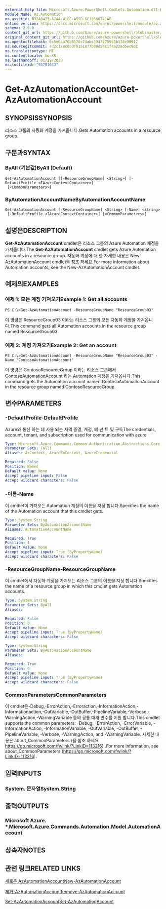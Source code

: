 ```yaml
---
external help file: Microsoft.Azure.PowerShell.Cmdlets.Automation.dll-Help.xml
Module Name: Az.Automation
ms.assetid: B32A8423-A7AA-418E-A95D-6C18566741AB
online version: https://docs.microsoft.com/en-us/powershell/module/az.automation/get-azautomationaccount
schema: 2.0.0
content_git_url: https://github.com/Azure/azure-powershell/blob/master/src/Automation/Automation/help/Get-AzAutomationAccount.md
original_content_git_url: https://github.com/Azure/azure-powershell/blob/master/src/Automation/Automation/help/Get-AzAutomationAccount.md
ms.openlocfilehash: 6c5e0a376b8170c73abc394f275995b178e90917
ms.sourcegitcommit: 4d2c178cd6df9151877b08d54c1f4a228dbec9d1
ms.translationtype: MT
ms.contentlocale: ko-KR
ms.lasthandoff: 01/29/2020
ms.locfileid: "93701643"
---
```

# <span data-ttu-id="81359-101">Get-AzAutomationAccount</span><span class="sxs-lookup"><span data-stu-id="81359-101">Get-AzAutomationAccount</span></span>

## <span data-ttu-id="81359-102">SYNOPSIS</span><span class="sxs-lookup"><span data-stu-id="81359-102">SYNOPSIS</span></span>
<span data-ttu-id="81359-103">리소스 그룹의 자동화 계정을 가져옵니다.</span><span class="sxs-lookup"><span data-stu-id="81359-103">Gets Automation accounts in a resource group.</span></span>

## <span data-ttu-id="81359-104">구문과</span><span class="sxs-lookup"><span data-stu-id="81359-104">SYNTAX</span></span>

### <span data-ttu-id="81359-105">ByAll (기본값)</span><span class="sxs-lookup"><span data-stu-id="81359-105">ByAll (Default)</span></span>
```
Get-AzAutomationAccount [[-ResourceGroupName] <String>] [-DefaultProfile <IAzureContextContainer>]
 [<CommonParameters>]
```

### <span data-ttu-id="81359-106">ByAutomationAccountName</span><span class="sxs-lookup"><span data-stu-id="81359-106">ByAutomationAccountName</span></span>
```
Get-AzAutomationAccount [-ResourceGroupName] <String> [-Name] <String>
 [-DefaultProfile <IAzureContextContainer>] [<CommonParameters>]
```

## <span data-ttu-id="81359-107">설명은</span><span class="sxs-lookup"><span data-stu-id="81359-107">DESCRIPTION</span></span>
<span data-ttu-id="81359-108">**Get-AzAutomationAccount** cmdlet은 리소스 그룹의 Azure Automation 계정을 가져옵니다.</span><span class="sxs-lookup"><span data-stu-id="81359-108">The **Get-AzAutomationAccount** cmdlet gets Azure Automation accounts in a resource group.</span></span>
<span data-ttu-id="81359-109">자동화 계정에 대 한 자세한 내용은 New-AzAutomationAccount cmdlet을 참조 하세요.</span><span class="sxs-lookup"><span data-stu-id="81359-109">For more information about Automation accounts, see the New-AzAutomationAccount cmdlet.</span></span>

## <span data-ttu-id="81359-110">예제의</span><span class="sxs-lookup"><span data-stu-id="81359-110">EXAMPLES</span></span>

### <span data-ttu-id="81359-111">예제 1: 모든 계정 가져오기</span><span class="sxs-lookup"><span data-stu-id="81359-111">Example 1: Get all accounts</span></span>
```
PS C:\>Get-AzAutomationAccount -ResourceGroupName "ResourceGroup03"
```

<span data-ttu-id="81359-112">이 명령은 ResourceGroup03 이라는 리소스 그룹의 모든 자동화 계정을 가져옵니다.</span><span class="sxs-lookup"><span data-stu-id="81359-112">This command gets all Automation accounts in the resource group named ResourceGroup03.</span></span>

### <span data-ttu-id="81359-113">예제 2: 계정 가져오기</span><span class="sxs-lookup"><span data-stu-id="81359-113">Example 2: Get an account</span></span>
```
PS C:\>Get-AzAutomationAccount -ResourceGroupName "ResourceGroup03" -Name "ContosoAutomationAccount"
```

<span data-ttu-id="81359-114">이 명령은 ContosoResourceGroup 이라는 리소스 그룹에서 ContosoAutomationAccount 라는 Automation 계정을 가져옵니다.</span><span class="sxs-lookup"><span data-stu-id="81359-114">This command gets the Automation account named ContosoAutomationAccount in the resource group named ContosoResourceGroup.</span></span>

## <span data-ttu-id="81359-115">변수</span><span class="sxs-lookup"><span data-stu-id="81359-115">PARAMETERS</span></span>

### <span data-ttu-id="81359-116">-DefaultProfile</span><span class="sxs-lookup"><span data-stu-id="81359-116">-DefaultProfile</span></span>
<span data-ttu-id="81359-117">Azure와 통신 하는 데 사용 되는 자격 증명, 계정, 테 넌 트 및 구독</span><span class="sxs-lookup"><span data-stu-id="81359-117">The credentials, account, tenant, and subscription used for communication with azure</span></span>

```yaml
Type: Microsoft.Azure.Commands.Common.Authentication.Abstractions.Core.IAzureContextContainer
Parameter Sets: (All)
Aliases: AzContext, AzureRmContext, AzureCredential

Required: False
Position: Named
Default value: None
Accept pipeline input: False
Accept wildcard characters: False
```

### <span data-ttu-id="81359-118">-이름</span><span class="sxs-lookup"><span data-stu-id="81359-118">-Name</span></span>
<span data-ttu-id="81359-119">이 cmdlet이 가져오는 Automation 계정의 이름을 지정 합니다.</span><span class="sxs-lookup"><span data-stu-id="81359-119">Specifies the name of the Automation account that this cmdlet gets.</span></span>

```yaml
Type: System.String
Parameter Sets: ByAutomationAccountName
Aliases: AutomationAccountName

Required: True
Position: 1
Default value: None
Accept pipeline input: True (ByPropertyName)
Accept wildcard characters: False
```

### <span data-ttu-id="81359-120">-ResourceGroupName</span><span class="sxs-lookup"><span data-stu-id="81359-120">-ResourceGroupName</span></span>
<span data-ttu-id="81359-121">이 cmdlet에서 자동화 계정을 가져오는 리소스 그룹의 이름을 지정 합니다.</span><span class="sxs-lookup"><span data-stu-id="81359-121">Specifies the name of a resource group in which this cmdlet gets Automation accounts.</span></span>

```yaml
Type: System.String
Parameter Sets: ByAll
Aliases:

Required: False
Position: 0
Default value: None
Accept pipeline input: True (ByPropertyName)
Accept wildcard characters: False
```

```yaml
Type: System.String
Parameter Sets: ByAutomationAccountName
Aliases:

Required: True
Position: 0
Default value: None
Accept pipeline input: True (ByPropertyName)
Accept wildcard characters: False
```

### <span data-ttu-id="81359-122">CommonParameters</span><span class="sxs-lookup"><span data-stu-id="81359-122">CommonParameters</span></span>
<span data-ttu-id="81359-123">이 cmdlet은-Debug,-ErrorAction,-Erroraction,-InformationAction,-Informationaction,-OutVariable,-OutBuffer,-PipelineVariable,-Verbose,-WarningAction,-WarningVariable 등의 공통 매개 변수를 지원 합니다.</span><span class="sxs-lookup"><span data-stu-id="81359-123">This cmdlet supports the common parameters: -Debug, -ErrorAction, -ErrorVariable, -InformationAction, -InformationVariable, -OutVariable, -OutBuffer, -PipelineVariable, -Verbose, -WarningAction, and -WarningVariable.</span></span> <span data-ttu-id="81359-124">자세한 내용은 about_CommonParameters (을 참조 하세요 https://go.microsoft.com/fwlink/?LinkID=113216) .</span><span class="sxs-lookup"><span data-stu-id="81359-124">For more information, see about_CommonParameters (https://go.microsoft.com/fwlink/?LinkID=113216).</span></span>

## <span data-ttu-id="81359-125">입력</span><span class="sxs-lookup"><span data-stu-id="81359-125">INPUTS</span></span>

### <span data-ttu-id="81359-126">System. 문자열</span><span class="sxs-lookup"><span data-stu-id="81359-126">System.String</span></span>

## <span data-ttu-id="81359-127">출력</span><span class="sxs-lookup"><span data-stu-id="81359-127">OUTPUTS</span></span>

### <span data-ttu-id="81359-128">Microsoft Azure. \*.</span><span class="sxs-lookup"><span data-stu-id="81359-128">Microsoft.Azure.Commands.Automation.Model.AutomationAccount</span></span>

## <span data-ttu-id="81359-129">상속자</span><span class="sxs-lookup"><span data-stu-id="81359-129">NOTES</span></span>

## <span data-ttu-id="81359-130">관련 링크</span><span class="sxs-lookup"><span data-stu-id="81359-130">RELATED LINKS</span></span>

[<span data-ttu-id="81359-131">새로운 AzAutomationAccount</span><span class="sxs-lookup"><span data-stu-id="81359-131">New-AzAutomationAccount</span></span>](./New-AzAutomationAccount.md)

[<span data-ttu-id="81359-132">제거-AzAutomationAccount</span><span class="sxs-lookup"><span data-stu-id="81359-132">Remove-AzAutomationAccount</span></span>](./Remove-AzAutomationAccount.md)

[<span data-ttu-id="81359-133">Set-AzAutomationAccount</span><span class="sxs-lookup"><span data-stu-id="81359-133">Set-AzAutomationAccount</span></span>](./Set-AzAutomationAccount.md)


